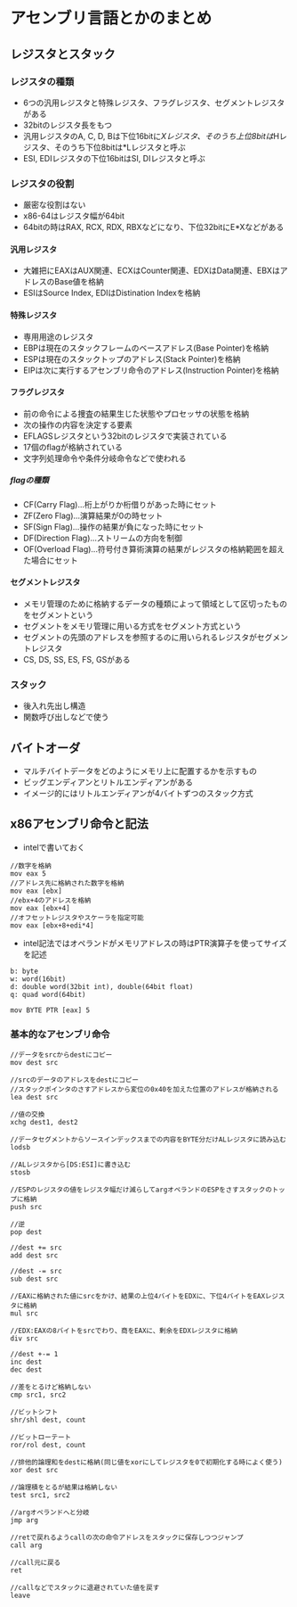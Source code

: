 # アセンブリ言語とかのまとめ

## レジスタとスタック

### レジスタの種類

- 6つの汎用レジスタと特殊レジスタ、フラグレジスタ、セグメントレジスタがある
- 32bitのレジスタ長をもつ
- 汎用レジスタのA, C, D, Bは下位16bitに*Xレジスタ、そのうち上位8bitは*Hレジスタ、そのうち下位8bitは*Lレジスタと呼ぶ
- ESI, EDIレジスタの下位16bitはSI, DIレジスタと呼ぶ

### レジスタの役割

- 厳密な役割はない
- x86-64はレジスタ幅が64bit
- 64bitの時はRAX, RCX, RDX, RBXなどになり、下位32bitにE*Xなどがある

#### 汎用レジスタ

- 大雑把にEAXはAUX関連、ECXはCounter関連、EDXはData関連、EBXはアドレスのBase値を格納
- ESIはSource Index, EDIはDistination Indexを格納

#### 特殊レジスタ

- 専用用途のレジスタ
- EBPは現在のスタックフレームのベースアドレス(Base Pointer)を格納
- ESPは現在のスタックトップのアドレス(Stack Pointer)を格納
- EIPは次に実行するアセンブリ命令のアドレス(Instruction Pointer)を格納

#### フラグレジスタ

- 前の命令による捜査の結果生じた状態やプロセッサの状態を格納
- 次の操作の内容を決定する要素
- EFLAGSレジスタという32bitのレジスタで実装されている
- 17個のflagが格納されている
- 文字列処理命令や条件分岐命令などで使われる

##### flagの種類

- CF(Carry Flag)...桁上がりか桁借りがあった時にセット
- ZF(Zero Flag)...演算結果が0の時セット
- SF(Sign Flag)...操作の結果が負になった時にセット
- DF(Direction Flag)...ストリームの方向を制御
- OF(Overload Flag)...符号付き算術演算の結果がレジスタの格納範囲を超えた場合にセット

#### セグメントレジスタ

- メモリ管理のために格納するデータの種類によって領域として区切ったものをセグメントという
- セグメントをメモリ管理に用いる方式をセグメント方式という
- セグメントの先頭のアドレスを参照するのに用いられるレジスタがセグメントレジスタ
- CS, DS, SS, ES, FS, GSがある

### スタック

- 後入れ先出し構造
- 関数呼び出しなどで使う

## バイトオーダ

- マルチバイトデータをどのようにメモリ上に配置するかを示すもの
- ビッグエンディアンとリトルエンディアンがある
- イメージ的にはリトルエンディアンが4バイトずつのスタック方式

## x86アセンブリ命令と記法

- intelで書いておく

```
//数字を格納
mov eax 5
//アドレス先に格納された数字を格納
mov eax [ebx]
//ebx+4のアドレスを格納
mov eax [ebx+4]
//オフセットレジスタやスケーラを指定可能
mov eax [ebx+8+edi*4]
```

- intel記法ではオペランドがメモリアドレスの時はPTR演算子を使ってサイズを記述

```
b: byte
w: word(16bit)
d: double word(32bit int), double(64bit float)
q: quad word(64bit)

mov BYTE PTR [eax] 5
```

### 基本的なアセンブリ命令

```
//データをsrcからdestにコピー
mov dest src

//srcのデータのアドレスをdestにコピー
//スタックポインタのさすアドレスから変位の0x40を加えた位置のアドレスが格納される
lea dest src

//値の交換
xchg dest1, dest2

//データセグメントからソースインデックスまでの内容をBYTE分だけALレジスタに読み込む
lodsb

//ALレジスタから[DS:ESI]に書き込む
stosb

//ESPのレジスタの値をレジスタ幅だけ減らしてargオペランドのESPをさすスタックのトップに格納
push src

//逆
pop dest

//dest += src
add dest src

//dest -= src
sub dest src

//EAXに格納された値にsrcをかけ、結果の上位4バイトをEDXに、下位4バイトをEAXレジスタに格納
mul src

//EDX:EAXの8バイトをsrcでわり、商をEAXに、剰余をEDXレジスタに格納
div src

//dest +-= 1
inc dest
dec dest

//差をとるけど格納しない
cmp src1, src2

//ビットシフト
shr/shl dest, count

//ビットローテート
ror/rol dest, count

//排他的論理和をdestに格納(同じ値をxorにしてレジスタを0で初期化する時によく使う)
xor dest src

//論理積をとるが結果は格納しない
test src1, src2

//argオペランドへと分岐
jmp arg

//retで戻れるようcallの次の命令アドレスをスタックに保存しつつジャンプ
call arg

//call元に戻る
ret

//callなどでスタックに退避されていた値を戻す
leave
```
